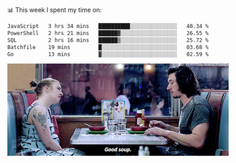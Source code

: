 <!-- <div align="center">
  <h1> Hello, There! <img src="https://media.giphy.com/media/hvRJCLFzcasrR4ia7z/giphy.gif" width="25px"></h1>
</div>

<p align="center">
    <a href="https://linkedin.com/in/willgreen98" alt="LinkedIn">
	    <img src="https://img.shields.io/badge/-LinkedIn-0e76a8?style=flat-square&logo=Linkedin&logoColor=white"/></a>
    <a href="https://twitter.com/Will_Green98" alt="Tweeter">
        <img src="https://img.shields.io/badge/-Twitter-00acee?style=flat-square&logo=Twitter&logoColor=white"/></a>
</p>

<div align="center">
	<h3> Will | 👨🏻‍💻 Software Engineer | 🌏 London, UK </h3>
</div>

![](https://visitor-badge.glitch.me/badge?page_id=willgreen98.visitor-badge)

### About Me

- 🥰 Worthless Dev
- 🎓 CS Graduate with (Pending) Honours from the University of Portsmouth.
 -->
📊 This week I spent my time on:
<!--START_SECTION:waka-->
```text
JavaScript   3 hrs 34 mins   ██████████░░░░░░░░░░░░░░░   40.34 % 
PowerShell   2 hrs 21 mins   ██████▓░░░░░░░░░░░░░░░░░░   26.55 % 
SQL          2 hrs 16 mins   ██████▒░░░░░░░░░░░░░░░░░░   25.72 % 
Batchfile    19 mins         █░░░░░░░░░░░░░░░░░░░░░░░░   03.68 % 
Go           13 mins         ▓░░░░░░░░░░░░░░░░░░░░░░░░   02.59 % 
```
<!--END_SECTION:waka-->


![](goodSoup.gif)
